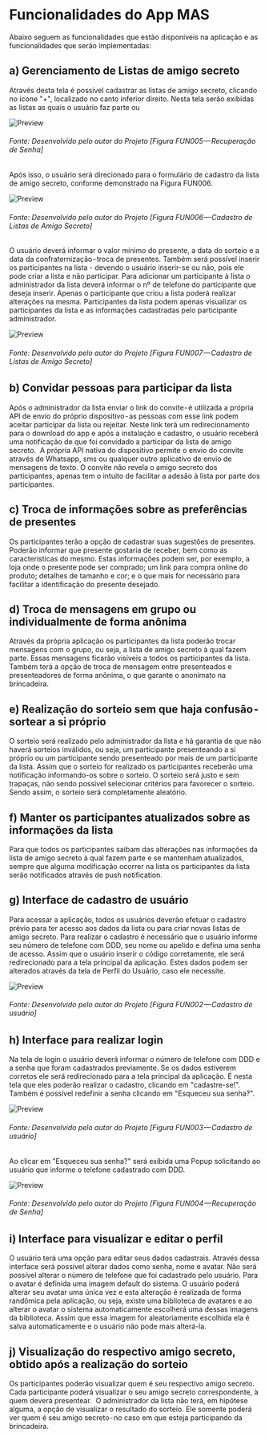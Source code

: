 # Funcionalidades do App MAS
Abaixo seguem as funcionalidades que estão disponíveis na aplicação e as funcionalidades que serão implementadas:

## a) Gerenciamento de Listas de amigo secreto
Através desta tela é possível cadastrar as listas de amigo secreto, clicando no ícone "+", localizado no canto inferior direito.
Nesta tela serão exibidas as listas as quais o usuário faz parte ou

![Preview](images/functionality/FUN005.png?raw=true "Figura FUN005 — Cadastro de Usuário")
<h6>Fonte: Desenvolvido pelo autor do Projeto [Figura FUN005 — Recuperação de Senha]</h6>

Após isso, o usuário será direcionado para o formulário de cadastro da lista de amigo secreto, conforme demonstrado na Figura FUN006.

![Preview](images/functionality/FUN006.png?raw=true "Figura FUN006 — Cadastro de Usuário")
<h6>Fonte: Desenvolvido pelo autor do Projeto [Figura FUN006 — Cadastro de Listas de Amigo Secreto]</h6>

O usuário deverá informar o valor mínimo do presente, a data do sorteio e a data da confraternização - troca de presentes. Também será possível inserir os participantes na lista - devendo o usuário inserir-se ou não, pois ele pode criar a lista e não participar.
Para adicionar um participante à lista o administrador da lista deverá informar o nº de telefone do participante que deseja inserir. Apenas o participante que criou a lista poderá realizar alterações na mesma. Participantes da lista podem apenas visualizar os participantes da lista e as informações cadastradas pelo participante administrador.

![Preview](images/functionality/FUN007.png?raw=true "Figura FUN007 — Cadastro de Usuário")
<h6>Fonte: Desenvolvido pelo autor do Projeto [Figura FUN007 — Cadastro de Listas de Amigo Secreto]</h6>








## b) Convidar pessoas para participar da lista
Após o administrador da lista enviar o link do convite - é utilizada a própria API de envio do próprio dispositivo - as pessoas com esse link podem aceitar participar da lista ou rejeitar. Neste link terá um redirecionamento para o download do app e após a instalação e cadastro, o usuário receberá uma notificação de que foi convidado a participar da lista de amigo secreto. 
A própria API nativa do dispositivo permite o envio do convite através de Whatsapp, sms ou qualquer outro aplicativo de envio de mensagens de texto.
O convite não revela o amigo secreto dos participantes, apenas tem o intuito de facilitar a adesão à lista por parte dos participantes.

## c) Troca de informações sobre as preferências de presentes
Os participantes terão a opção de cadastrar suas sugestões de presentes. Poderão informar que presente gostaria de receber, bem como as características do mesmo. Estas informações podem ser, por exemplo, a loja onde o presente pode ser comprado; um link para compra online do produto; detalhes de tamanho e cor; e o que mais for necessário para facilitar a identificação do presente desejado.

## d) Troca de mensagens em grupo ou individualmente de forma anônima
Através da própria aplicação os participantes da lista poderão trocar mensagens com o grupo, ou seja, a lista de amigo secreto à qual fazem parte. Essas mensagens ficarão visíveis a todos os participantes da lista. Também terá a opção de troca de mensagem entre presenteados e presenteadores de forma anônima, o que garante o anonimato na brincadeira.

## e) Realização do sorteio sem que haja confusão - sortear a si próprio
O sorteio será realizado pelo administrador da lista e há garantia de que não haverá sorteios inválidos, ou seja, um participante presenteando a si próprio ou um participante sendo presenteado por mais de um participante da lista. Assim que o sorteio for realizado os participantes receberão uma notificação informando-os sobre o sorteio.
O sorteio será justo e sem trapaças, não sendo possível selecionar critérios para favorecer o sorteio. Sendo assim, o sorteio será completamente aleatório.

## f) Manter os participantes atualizados sobre as informações da lista
Para que todos os participantes saibam das alterações nas informações da lista de amigo secreto à qual fazem parte e se mantenham atualizados, sempre que alguma modificação ocorrer na lista os participantes da lista serão notificados através de push notification.

## g) Interface de cadastro de usuário
Para acessar a aplicação, todos os usuários deverão efetuar o cadastro prévio para ter acesso aos dados da lista ou para criar novas listas de amigo secreto.
Para realizar o cadastro é necessário que o usuário informe seu número de telefone com DDD, seu nome ou apelido e defina uma senha de acesso. Assim que o usuário inserir o código corretamente, ele será redirecionado para a tela principal da aplicação.
Estes dados podem ser alterados através da tela de Perfil do Usuário, caso ele necessite.

![Preview](images/functionality/FUN002.png?raw=true "Figura FUN002 — Cadastro de Usuário")
<h6>Fonte: Desenvolvido pelo autor do Projeto [Figura FUN002 — Cadastro de usuário]</h6>

## h) Interface para realizar login
Na tela de login o usuário deverá informar o número de telefone com DDD e a senha que foram cadastrados previamente. Se os dados estiverem corretos ele será redirecionado para a tela principal da aplicação. É nesta tela que eles poderão realizar o cadastro, clicando em "cadastre-se!". Também é possível redefinir a senha clicando em "Esqueceu sua senha?".

![Preview](images/functionality/FUN003.png?raw=true "Figura FUN003 — Cadastro de Usuário")
<h6>Fonte: Desenvolvido pelo autor do Projeto [Figura FUN003 — Cadastro de usuário]</h6>

Ao clicar em "Esqueceu sua senha?" será exibida uma Popup solicitando ao usuário que informe o telefone cadastrado com DDD.

![Preview](images/functionality/FUN004.png?raw=true "Figura FUN004 — Cadastro de Usuário")
<h6>Fonte: Desenvolvido pelo autor do Projeto [Figura FUN004 — Recuperação de Senha]</h6>

## i) Interface para visualizar e editar o perfil
O usuário terá uma opção para editar seus dados cadastrais. Através dessa interface será possível alterar dados como senha, nome e avatar. Não será possível alterar o número de telefone que foi cadastrado pelo usuário.
Para o avatar é definida uma imagem default do sistema. O usuário poderá alterar seu avatar uma única vez e esta alteração é realizada de forma randômica pela aplicação, ou seja, existe uma biblioteca de avatares e ao alterar o avatar o sistema automaticamente escolherá uma dessas imagens da biblioteca. Assim que essa imagem for aleatoriamente escolhida ela é salva automaticamente e o usuário não pode mais alterá-la.

## j) Visualização do respectivo amigo secreto, obtido após a realização do sorteio
Os participantes poderão visualizar quem é seu respectivo amigo secreto. Cada participante poderá visualizar o seu amigo secreto correspondente, à quem deverá presentear. 
O administrador da lista não terá, em hipótese alguma, a opção de visualizar o resultado do sorteio. Ele somente poderá ver quem é seu amigo secreto - no caso em que esteja participando da brincadeira.
